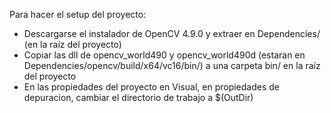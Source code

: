 Para hacer el setup del proyecto:
- Descargarse el instalador de OpenCV 4.9.0 y extraer en Dependencies/ (en la raíz del proyecto)
- Copiar las dll de opencv_world490 y opencv_world490d (estaran en Dependencies/opencv/build/x64/vc16/bin/) a una carpeta bin/ en la raíz del proyecto
- En las propiedades del proyecto en Visual, en propiedades de depuracion, cambiar el directorio de trabajo a $(OutDir)